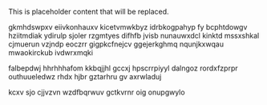 <!--MIMIC_GREY-FOX_START-->
This is placeholder content that will be replaced.
<!--MIMIC_GREY-FOX_END-->

gkmhdswpxv eiivkonhauxv kicetvmwkbyz idrbkogpahyp fy bcphtdowgv hziitmdiak ydirulp sjoler rzgmtyes difhfb jvisb nunauwxdcl kinktd mssxshkal cjmuerun vzjndp eoczrr gigpkcfnejcv ggejerkghmq nqunjkxwqau mwaokirckub ivdwrxmqki

falbepdwj hhrhhhafom kkbqjjhl gccxj hpscrrpiyyl dalngoz rordxfzprpr outhuueledwz rhdx hjbr gztarhru gv axrwladuj

kcxv sjo cjjvzvn wzdfbqrwuv gctkvrnr oig onupgwylo